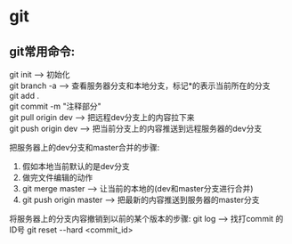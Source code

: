 # git


## git常用命令:
git init       --> 初始化<br/>
git branch -a  --> 查看服务器分支和本地分支，标记*的表示当前所在的分支<br/>
git add .<br/>
git commit -m "注释部分"<br/>
git pull origin dev  --> 把远程dev分支上的内容拉下来<br/>
git push origin dev  --> 把当前分支上的内容推送到远程服务器的dev分支<br/>


把服务器上的dev分支和master合并的步骤:
1. 假如本地当前默认的是dev分支
2. 做完文件编辑的动作
3. git merge master     --> 让当前的本地的(dev和master分支进行合并)
4. git push origin master   --> 把最新的内容推送到服务器的master分支


将服务器上的分支内容撤销到以前的某个版本的步骤:
git log      --> 找打commit 的ID号
git reset --hard <commit_id>